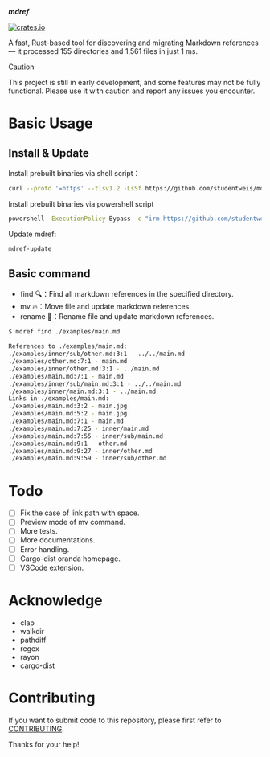 **_mdref_**

[![crates.io](https://img.shields.io/crates/v/mdref.svg)](https://crates.io/crates/mdref)

A fast, Rust-based tool for discovering and migrating Markdown references — it processed 155 directories and 1,561 files in just 1 ms.

> [!CAUTION]
> This project is still in early development, and some features may not be fully functional. Please use it with caution and report any issues you encounter.

# Basic Usage

## Install & Update

Install prebuilt binaries via shell script：

```sh
curl --proto '=https' --tlsv1.2 -LsSf https://github.com/studentweis/mdref/releases/download/0.3.3/mdref-installer.sh | sh
```

Install prebuilt binaries via powershell script

```sh
powershell -ExecutionPolicy Bypass -c "irm https://github.com/studentweis/mdref/releases/download/0.3.3/mdref-installer.ps1 | iex"
```

Update mdref:

```sh
mdref-update
```

## Basic command

- find 🔍：Find all markdown references in the specified directory.
- mv 🔥：Move file and update markdown references.
- rename 🔄：Rename file and update markdown references.

```sh
$ mdref find ./examples/main.md

References to ./examples/main.md:
./examples/inner/sub/other.md:3:1 - ../../main.md
./examples/other.md:7:1 - main.md
./examples/inner/other.md:3:1 - ../main.md
./examples/main.md:7:1 - main.md
./examples/inner/sub/main.md:3:1 - ../../main.md
./examples/inner/main.md:3:1 - ../main.md
Links in ./examples/main.md:
./examples/main.md:3:2 - main.jpg
./examples/main.md:5:2 - main.jpg
./examples/main.md:7:1 - main.md
./examples/main.md:7:25 - inner/main.md
./examples/main.md:7:55 - inner/sub/main.md
./examples/main.md:9:1 - other.md
./examples/main.md:9:27 - inner/other.md
./examples/main.md:9:59 - inner/sub/other.md
```

# Todo

- [ ] Fix the case of link path with space.
- [ ] Preview mode of mv command.
- [ ] More tests.
- [ ] More documentations.
- [ ] Error handling.
- [ ] Cargo-dist oranda homepage.
- [ ] VSCode extension.

# Acknowledge

- clap
- walkdir
- pathdiff
- regex
- rayon
- cargo-dist

# Contributing

If you want to submit code to this repository, please first refer to [CONTRIBUTING](./CONTRIBUTING).

Thanks for your help!

